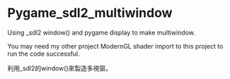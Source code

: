 # Pygame_sdl2_multiwindow
Using _sdl2 window() and pygame display to make multiwindow.

You may need my other project ModernGL shader import to this project to run the code successful.

利用_sdl2的window()來製造多視窗。
